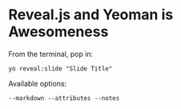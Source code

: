 
# Reveal.js and Yeoman is Awesomeness

From the terminal, pop in:

  ```yo reveal:slide "Slide Title"```

Available options:

 ```--markdown --attributes --notes```
